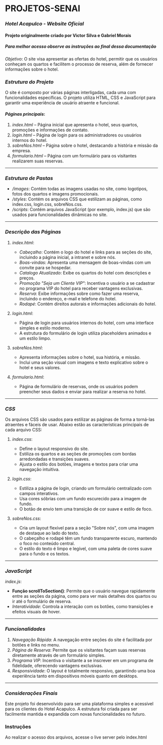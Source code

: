 # PROJETOS-SENAI
### *Hotel Acapulco - Website Oficial*
#### Projeto originalmente criado por Victor Silva e Gabriel Morais
##### Para melhor acesso observe as instruções ao final dessa documentação

*Objetivo*: O site visa apresentar as ofertas do hotel, permitir que os usuários conheçam os quartos e facilitem o processo de reserva, além de fornecer informações sobre o hotel.

### *Estrutura do Projeto*

O site é composto por várias páginas interligadas, cada uma com funcionalidades específicas. O projeto utiliza HTML, CSS e JavaScript para garantir uma experiência de usuário atraente e funcional.

#### *Páginas principais*:
1. *index.html* – Página inicial que apresenta o hotel, seus quartos, promoções e informações de contato.
2. *login.html* – Página de login para os administradores ou usuários internos do hotel.
3. *sobreNos.html* – Página sobre o hotel, destacando a história e missão da empresa.
4. *formulario.html* – Página com um formulário para os visitantes realizarem suas reservas.

---

### *Estrutura de Pastas*

- */images*: Contém todas as imagens usadas no site, como logotipos, fotos dos quartos e imagens promocionais.
- */styles*: Contém os arquivos CSS que estilizam as páginas, como index.css, login.css, sobreNos.css.
- */scripts*: Contém arquivos JavaScript (por exemplo, index.js) que são usados para funcionalidades dinâmicas no site.

---

### *Descrição das Páginas*

1. *index.html*:
   - *Cabeçalho*: Contém o logo do hotel e links para as seções do site, incluindo a página inicial, a intranet e sobre nós.
   - *Boas-vindas*: Apresenta uma mensagem de boas-vindas com um convite para se hospedar.
   - *Catalogo Atualizado*: Exibe os quartos do hotel com descrições e preços.
   - *Promoção "Seja um Cliente VIP"*: Incentiva o usuário a se cadastrar no programa VIP do hotel para receber vantagens exclusivas.
   - *Reserva*: Exibe informações sobre como fazer uma reserva, incluindo o endereço, e-mail e telefone do hotel.
   - *Rodapé*: Contém direitos autorais e informações adicionais do hotel.

2. *login.html*:
   - Página de login para usuários internos do hotel, com uma interface simples e estilo moderno.
   - A estrutura do formulário de login utiliza placeholders animados e um estilo limpo.

3. *sobreNos.html*:
   - Apresenta informações sobre o hotel, sua história, e missão.
   - Inclui uma seção visual com imagens e texto explicativo sobre o hotel e seus valores.

4. *formulario.html*:
   - Página de formulário de reservas, onde os usuários podem preencher seus dados e enviar para realizar a reserva no hotel.

---

### *CSS*

Os arquivos CSS são usados para estilizar as páginas de forma a torná-las atraentes e fáceis de usar. Abaixo estão as características principais de cada arquivo CSS:

1. *index.css*:
   - Define o layout responsivo do site.
   - Estiliza os quartos e as seções de promoções com bordas arredondadas e transições suaves.
   - Ajusta o estilo dos botões, imagens e textos para criar uma navegação intuitiva.

2. *login.css*:
   - Estiliza a página de login, criando um formulário centralizado com campos interativos.
   - Usa cores sóbrias com um fundo escurecido para a imagem de fundo.
   - O botão de envio tem uma transição de cor suave e estilo de foco.

3. *sobreNos.css*:
   - Cria um layout flexível para a seção "Sobre nós", com uma imagem de destaque ao lado do texto.
   - O cabeçalho e rodapé têm um fundo transparente escuro, mantendo o foco no conteúdo central.
   - O estilo do texto é limpo e legível, com uma paleta de cores suave para o fundo e os textos.

---

### *JavaScript*

*index.js*:
   - **Função scrollToSection()**: Permite que o usuário navegue rapidamente entre as seções da página, como para ver mais detalhes dos quartos ou ir até o formulário de reserva.
   - *Interatividade*: Controla a interação com os botões, como transições e efeitos visuais de hover.

---

### *Funcionalidades*

1. *Navegação Rápida*: A navegação entre seções do site é facilitada por botões e links no menu.
2. *Página de Reserva*: Permite que os visitantes façam suas reservas diretamente através de um formulário simples.
3. *Programa VIP*: Incentiva o visitante a se inscrever em um programa de fidelidade, oferecendo vantagens exclusivas.
4. *Responsividade*: O layout é totalmente responsivo, garantindo uma boa experiência tanto em dispositivos móveis quanto em desktops.

---

### *Considerações Finais*

Este projeto foi desenvolvido para ser uma plataforma simples e acessível para os clientes do Hotel Acapulco. A estrutura foi criada para ser facilmente mantida e expandida com novas funcionalidades no futuro.

### Instruções

Ao realizar o acesso dos arquivos, acesse o live server pelo index.html
